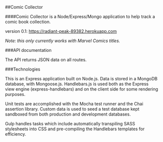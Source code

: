 ##Comic Collector

####Comic Collector is a Node/Express/Mongo application to help track a comic book collection.

version 0.1:
https://radiant-peak-89382.herokuapp.com

_Note: this only currently works with Marvel Comics titles._


###API documentation

The API returns JSON data on all routes.

###Technologies

This is an Express application built on Node.js. Data is stored in a MongoDB database,
with Mongoose.js. Handlebars.js is used both as the Express view engine (express-handlebars)
and on the client side for some rendering purposes.

Unit tests are accomplished with the Mocha test runner and the Chai assertion library. Custom data
is used to seed a test database kept sandboxed from both production and development databases.

Gulp handles tasks which include automatically transpiling SASS stylesheets into CSS and pre-compiling
the Handlebars templates for efficiency.

